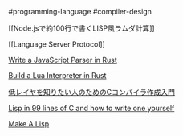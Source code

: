 #programming-language  #compiler-design 

[[Node.jsで約100行で書くLISP風ラムダ計算]]

[[Language Server Protocol]]

[Write a JavaScript Parser in Rust](https://oxc-project.github.io/javascript-parser-in-rust/ja/docs/intro/)

[Build a Lua Interpreter in Rust](https://wubingzheng.github.io/build-lua-in-rust/en/)

[低レイヤを知りたい人のためのCコンパイラ作成入門](https://www.sigbus.info/compilerbook#)

[Lisp in 99 lines of C and how to write one yourself](https://github.com/Robert-van-Engelen/tinylisp)

[Make A Lisp](https://github.com/kanaka/mal)
